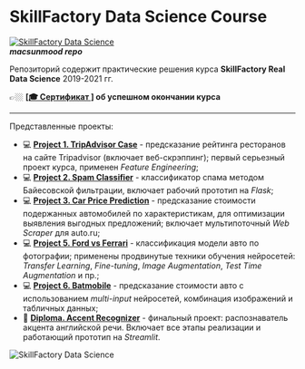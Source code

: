 # **SkillFactory Data Science Course**
[![SkillFactory Data Science](https://img.shields.io/badge/SF-Data%20Science-brightgreen)](https://skillfactory.ru/data-science)\
**_macsunmood repo_**

Репозиторий содержит практические решения курса **SkillFactory Real Data Science** 2019-2021 гг.

👉🏼 **[[🎓 Сертификат ]](CERTIFICATE.md) об успешном окончании курса**

---

Представленные проекты:
- 💻 [**Project 1. TripAdvisor Case**](https://github.com/macsunmood/SkillFactory_RDS/tree/master/Project%201.%20TripAdvisor%20Case) - предсказание рейтинга ресторанов на сайте Tripadvisor (включает веб-скрэппинг); первый серьезный проект курса, применен _Feature Engineering_;
- 💻 [**Project 2. Spam Classifier**](https://github.com/macsunmood/SkillFactory_RDS/tree/master/Project%202.%20Spam%20Classifier) - классификатор спама методом Байесовской фильтрации, включает рабочий прототип на _Flask_;
- 💻 [**Project 3. Car Price Prediction**](https://github.com/macsunmood/SkillFactory_RDS/tree/master/Project%203.%20Car%20Price%20Prediction) - предсказание стоимости подержанных автомобилей по характеристикам, для оптимизации выявления выгодных предложений; включает мультипоточный _Web Scraper_ для auto.ru;
- 💻 [**Project 5. Ford vs Ferrari**](https://github.com/macsunmood/SkillFactory_RDS/tree/master/Project%205.%20Ford%20vs%20Ferrari) - классификация модели авто по фотографии; применены продвинутые техники обучения нейросетей: _Transfer Learning_, _Fine-tuning_, _Image Augmentation_, _Test Time Augmentation_ и пр.;
- 💻 [**Project 6. Batmobile**](https://github.com/macsunmood/SkillFactory_RDS/tree/master/Project%206.%20Batmobile) - предсказание стоимости авто с использованием _multi-input_ нейросетей, комбинация изображений и табличных данных;
- 🧧 [**Diploma. Accent Recognizer**](https://github.com/macsunmood/SkillFactory_RDS/tree/master/Diploma.%20Accent%20Recognizer) - финальный проект: распознаватель акцента английской речи. Включает все этапы реализации и работающий прототип на _Streamlit_.

![SkillFactory Data Science](https://telegra.ph/file/db0665de16c088eb41d8e.png)

